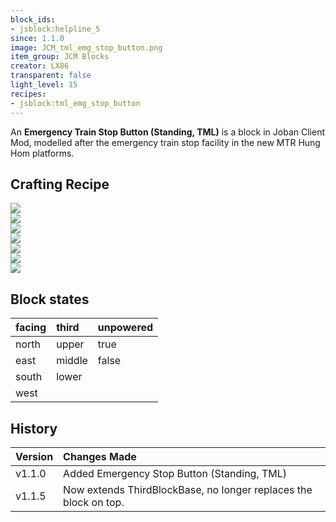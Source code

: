 ```yaml
---
block_ids:
- jsblock:helpline_5
since: 1.1.0
image: JCM_tml_emg_stop_button.png
item_group: JCM Blocks
creator: LX86
transparent: false
light_level: 15
recipes:
- jsblock:tml_emg_stop_button
---
```


An **Emergency Train Stop Button (Standing, TML)** is a block in Joban Client Mod, modelled after the emergency train stop facility in the new MTR Hung Hom platforms.

## Crafting Recipe
<div class="crafting">
    <div class="crafting-table">
        <!-- row 1 -->
        <div><img src="../crafting/Minecraft_Iron_ingot.png"></div>
        <div><img src="../crafting/Minecraft_Iron_ingot.png"></div>
        <div></div>
        <!-- row 2 -->
        <div><img src="../crafting/Minecraft_Iron_ingot.png"></div>
        <div><img src="../crafting/Minecraft_Redstone.png"></div>
        <div></div>
        <!-- row 3 -->
        <div><img src="../crafting/JCM_Item_Tcl_emg_stop_button.png"></div>
        <div><img src="../crafting/Minecraft_Redstone.png"></div>
        <div></div>
    </div>
    <div class="crafting-arrow"></div>
    <div class="crafting-result" data-count="2">
        <img src="../crafting/JCM_Item_Tml_emg_stop_button.png">
    </div>
</div>

## Block states
| facing | third  | unpowered |
|:-------|:-------|:----------|
| north  | upper  | true      |
| east   | middle | false     |
| south  | lower  |           |
| west   |        |           |

## History
| Version | Changes Made                                                                                               |
|:--------|:-----------------------------------------------------------------------------------------------------------|
| v1.1.0  | Added Emergency Stop Button (Standing, TML)                                                                |
| v1.1.5  | Now extends ThirdBlockBase, no longer replaces the block on top.                                           |